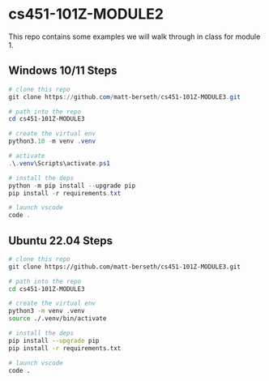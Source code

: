# cs451-101Z-MODULE2
This repo contains some examples we will walk through in class for module 1.

## Windows 10/11 Steps
```powershell
# clone this repo
git clone https://github.com/matt-berseth/cs451-101Z-MODULE3.git

# path into the repo
cd cs451-101Z-MODULE3

# create the virtual env
python3.10 -m venv .venv

# activate
.\.venv\Scripts\activate.ps1

# install the deps
python -m pip install --upgrade pip
pip install -r requirements.txt

# launch vscode
code .
```

## Ubuntu 22.04 Steps
```bash
# clone this repo
git clone https://github.com/matt-berseth/cs451-101Z-MODULE3.git

# path into the repo
cd cs451-101Z-MODULE3

# create the virtual env
python3 -m venv .venv
source ./.venv/bin/activate

# install the deps
pip install --upgrade pip
pip install -r requirements.txt

# launch vscode
code .
```
